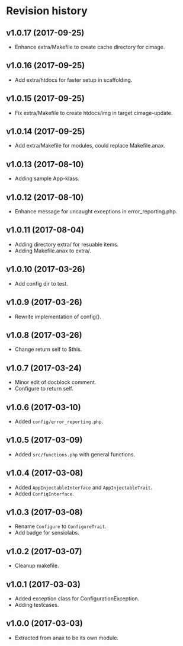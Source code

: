 Revision history
=================================

v1.0.17 (2017-09-25)
---------------------------------

* Enhance extra/Makefile to create cache directory for cimage.


v1.0.16 (2017-09-25)
---------------------------------

* Add extra/htdocs for faster setup in scaffolding.


v1.0.15 (2017-09-25)
---------------------------------

* Fix extra/Makefile to create htdocs/img in target cimage-update.


v1.0.14 (2017-09-25)
---------------------------------

* Add extra/Makefile for modules, could replace Makefile.anax.


v1.0.13 (2017-08-10)
---------------------------------

* Adding sample App-klass.


v1.0.12 (2017-08-10)
---------------------------------

* Enhance message for uncaught exceptions in error_reporting.php.


v1.0.11 (2017-08-04)
---------------------------------

* Adding directory extra/ for resuable items.
* Adding Makefile.anax to extra/.


v1.0.10 (2017-03-26)
---------------------------------

* Add config dir to test.


v1.0.9 (2017-03-26)
---------------------------------

* Rewrite implementation of config().


v1.0.8 (2017-03-26)
---------------------------------

* Change return self to $this.


v1.0.7 (2017-03-24)
---------------------------------

* Minor edit of docblock comment.
* Configure to return self.


v1.0.6 (2017-03-10)
---------------------------------

* Added `config/error_reporting.php`.


v1.0.5 (2017-03-09)
---------------------------------

* Added `src/functions.php` with general functions.


v1.0.4 (2017-03-08)
---------------------------------

* Added `AppInjectableInterface` and `AppInjectableTrait`.
* Added `ConfigInterface`.


v1.0.3 (2017-03-08)
---------------------------------

* Rename `Configure` to `ConfigureTrait`.
* Add badge for sensiolabs.


v1.0.2 (2017-03-07)
---------------------------------

* Cleanup makefile.


v1.0.1 (2017-03-03)
---------------------------------

* Added exception class for ConfigurationException.
* Adding testcases.


v1.0.0 (2017-03-03)
---------------------------------

* Extracted from anax to be its own module.
